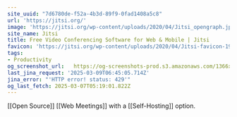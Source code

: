 ```yaml
---
site_uuid: "7d6780de-f52a-4b3d-89f9-0fad1408a5c8"
url: 'https://jitsi.org/'
image: 'https://jitsi.org/wp-content/uploads/2020/04/Jitsi_opengraph.jpg'
site_name: Jitsi
title: Free Video Conferencing Software for Web & Mobile | Jitsi
favicon: 'https://jitsi.org/wp-content/uploads/2020/04/Jitsi-favicon-196.png'
tags:
- Productivity
og_screenshot_url:   https://og-screenshots-prod.s3.amazonaws.com/1366x768/80/false/0fb112d4295c3faa3e85956aae462f927ebbf07638b664b617254727481f6677.jpeg
last_jina_request: '2025-03-09T06:45:05.714Z'
jina_error: "'HTTP error! status: 429'"
og_last_fetch: 2025-03-07T05:19:01.822Z
---
```



[[Open Source]] [[Web Meetings]] with a [[Self-Hosting]] option.

